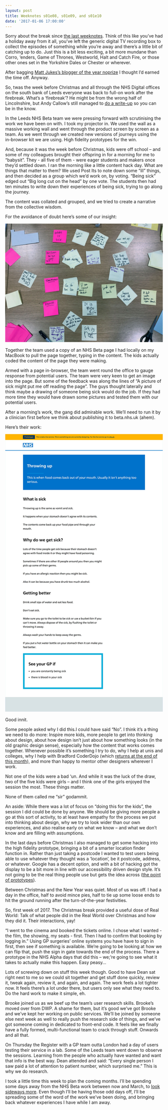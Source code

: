 ```yaml
---
layout: post
title: Weeknotes s01e08, s01e09, and s01e10
date: '2017-01-06 17:00:00'
---
```

Sorry about the break since [the last weeknotes](//medium.com/nhs-beta-leeds-weeknotes/weeknotes-s01e07-f5cbc366f994#.rx4ys29kj). Think of this like you’ve had a holiday away from it all, you’ve left the generic digital TV recording box to collect the episodes of something while you’re away and there’s a little bit of catching up to do. Just this is a bit less exciting, a bit more mundane than Corro, ‘enders, Game of Thrones, Westworld, Halt and Catch Fire, or those other ones set in the Yorkshire Dales or Chester or wherever.

After bagging [Matt Jukes’s blogger of the year noprize](//productforthepeople.xyz/the-jukesies-2016-da6600456210#.104b4ain8) I thought I’d earned the time off. Anyway.

So, twas the week before Christmas and all through the NHS Digital offices on the south bank of Leeds everyone was back to full-on work after the firebreak. What’s a ‘firebreak’? He might be from the wrong half of Lincolnshire, but Andy Callow’s still managed to [do a write-up](https://medium.com/@andy.callow.hscic/relight-my-firebreak-721d91d7d198#.gmwnllodr) so you can be in the know.

In the Leeds NHS Beta team we were pressing forward with scrutinising the work we have been on with. I took my projector in. We used the wall as a massive working wall and went through the product screen by screen as a team. As we went through we created new versions of journeys using the in-browser kit we are using. High fidelity prototypes for the win.

And, because it was the week before Christmas, kids were off school – and some of my colleagues brought their offspring in for a morning for me to “babysit”. They - all five of them - were eager students and makers once they’d settled down. I ran the morning like a little content hack day. What are things that matter to them? We used Post Its to note down some “ill” things, and then decided as a group which we’d work on, by voting. “Being sick” edged out “Big long cut on the head” by one vote. The students then had ten minutes to write down their experiences of being sick, trying to go along the journey.

The content was collated and grouped, and we tried to create a narrative from the collective wisdom.

For the avoidance of doubt here’s some of our insight:

![](/assets/06-01-2017-desk.jpg)

Together the team used a copy of an NHS Beta page I had locally on my MacBook to pull the page together, typing in the content. The kids actually coded the content of the page they were making.

Armed with a page in-browser, the team went round the office to gauge response from potential users. The team were very keen to get an image into the page. But some of the feedback was along the lines of “A picture of sick might put me off reading the page”. The guys thought laterally and think maybe a drawing of someone being sick would do the job. If they had more time they would have drawn some pictures and tested them with our potential users.

After a morning’s work, the gang did admirable work. We’ll need to run it by a clinician first before we think about publishing it to beta.nhs.uk (ahem).

Here’s their work:

![](/assets/06-01-2017-screen-grab.jpg)

Good innit.

Some people asked why I did this.I could have said “No”. I think it’s a thing we need to do more: Inspire more kids, more people to get into thinking about design, about how design isn’t just about how something looks (in the old graphic design sense), especially how the content that works comes together. Whenever possible it’s something I try to do, why I help at unis and colleges, why I help with Bradford CoderDojo (which [returns at the end of this month](/bradford-coder-dojo-back-for-2017/)), and more than happy to mentor other designers wherever I work.

Not one of the kids were a bad ‘un. And while it was the luck of the draw, two of the five kids were girls – and I think one of the girls enjoyed the session the most. These things matter.

None of them called me “sir” godammit.

An aside: While there was a lot of focus on “doing this for the kids”, the session I did could be done by anyone. We should be giving more people a go at this sort of activity, to at least have empathy for the process we put into thinking about design, why we try to look wider than our own experiences, and also realise early on what we know – and what we don’t know and are filling with assumptions.

In the last days before Christmas I also managed to get some hacking into the high fidelity prototype, bringing a bit of a smarter location finder function in. Rather than just taking a postcode I wanted to test users being able to use whatever they thought was a ‘location’, be it postcode, address, or whatever. Google has a decent option, and with a bit of hacking got the display to be a bit more in line with our accessibility driven design style. It’s not going to be the real thing people use but gets the idea across ([the point of prototypes](/a-short-note-about-prototyping/)).

Between Christmas and the New Year was quiet. Most of us was off. I had a day in the office, half to avoid mince pies, half to tie up some loose ends to hit the ground running after the turn-of-the-year festivities.

So, first week of 2017. The Christmas break provided a useful dose of Real World: Talk of what people did in the Real World over Christmas and how they did it. Their interactions, yay!

“I went to the cinema and booked the tickets online. I chose what I wanted - the film, the showing, my seats - first. Then I had to confirm that booking by logging in.” Using GP surgeries’ online systems you have have to sign in first, then see if something is available. We’re going to be looking at how we can flip that, push the sign in gate towards the end of the process. There a prototype in the NHS Alpha days that did this – we;’re going to see what it takes to actually make this happen. Easy peasy…

Lots of screwing down on stuff this week though. Good to have Dean sat right next to me so we could sit together and get stuff done quickly, review it, tweak again, review it, and again, and again. The work feels a lot tighter now. It feels there’s a lot under there, but users only see what they need to. Do the hard work to make it simple, eh.

Brooke joined us as we beef up the team’s user research skills. Brooke’s moved over from DWP. A shame for them, but it’s good we’ve got Brooke and we’ve kept her working on public services. We’ll be joined by someone else next week as well to really push the research side of things, and we’ve got someone coming in dedicated to front-end code. It feels like we finally have a fully formed, multi-functional team to crack through stuff. Onwards and all that.

On Thursday the Register with a GP team outta London had a day of users testing their service in a lab. Some of the Leeds team went down to observe the sessions. Learning from the people who actually have wanted and want that info is the best way. Dean attended and said: “Every single person I saw paid a lot of attention to patient number, which surprised me.” This is why we do research.

I took a little time this week to plan the coming months. I’ll be spending some days away from the NHS Beta work between now and March, to [look sideways more](/look-sideways-more/). Even though I’ll be having those odd days off, I’ll be spreading some of the word of the work we’ve been doing, and bringing back whatever experiences I have while I am away.
